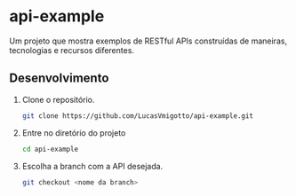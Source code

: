 # api-example

Um projeto que mostra exemplos de RESTful APIs construídas de maneiras, tecnologias e recursos diferentes.

## Desenvolvimento

1. Clone o repositório.

    ```bash
    git clone https://github.com/LucasVmigotto/api-example.git
    ```

2. Entre no diretório do projeto

    ```bash
    cd api-example
    ```

3. Escolha a branch com a API desejada.

    ```bash
    git checkout <nome da branch>
    ```